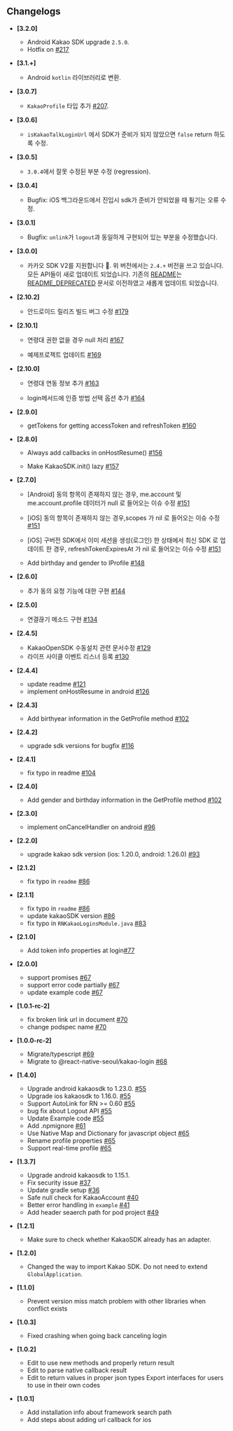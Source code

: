 ## Changelogs

- **[3.2.0]**
  - Android Kakao SDK upgrade `2.5.0`.
  - Hotfix on [#217](https://github.com/react-native-seoul/react-native-kakao-login/issues/217)

- **[3.1.+]**
  - Android `kotlin` 라이브러리로 변환.

- **[3.0.7]**
  - `KakaoProfile` 타입 추가 [#207](https://github.com/react-native-seoul/react-native-kakao-login/pull/207).

- **[3.0.6]**
  - `isKakaoTalkLoginUrl` 에서 SDK가 준비가 되지 않았으면 `false` return 하도록 수정.

- **[3.0.5]**
  - `3.0.4`에서 잘못 수정된 부분 수정 (regression).

- **[3.0.4]**
  - Bugfix: iOS 백그라운드에서 진입시 sdk가 준비가 안되었을 때 튕기는 오류 수정.

- **[3.0.1]**
  - Bugfix: `unlink`가 `logout`과 동일하게 구현되어 있는 부분을 수정했습니다.

- **[3.0.0]**
  - 카카오 SDK V2를 지원합니다 :tada:. 위 버전에서는 `2.4.+` 버전을 쓰고 있습니다. 모든 API들이 새로 업데이트 되었습니다. 기존의 [README](https://github.com/react-native-seoul/react-native-kakao-login/blob/master/README.md)는 [README_DEPRECATED](https://github.com/react-native-seoul/react-native-kakao-login/blob/master/README_DEPRECATED.md) 문서로 이전하였고 새롭게 업데이트 되었습니다.

- **[2.10.2]**

  - 안드로이드 릴리즈 빌드 버그 수정  [#179](https://github.com/react-native-seoul/react-native-kakao-login/pull/179)

- **[2.10.1]**

  - 연령대 권한 없을 경우 null 처리  [#167](https://github.com/react-native-seoul/react-native-kakao-login/pull/167)

  - 예제프로젝트 업데이트  [#169](https://github.com/react-native-seoul/react-native-kakao-login/pull/169)

- **[2.10.0]**

  - 연령대 연동 정보 추가  [#163](https://github.com/react-native-seoul/react-native-kakao-login/pull/163)

  - login메서드에 인증 방법 선택 옵션 추가  [#164](https://github.com/react-native-seoul/react-native-kakao-login/pull/164)

- **[2.9.0]**

  - getTokens for getting accessToken and refreshToken  [#160](https://github.com/react-native-seoul/react-native-kakao-login/pull/160)

- **[2.8.0]**

  - Always add callbacks in onHostResume() [#156](https://github.com/react-native-seoul/react-native-kakao-login/pull/156)

  - Make KakaoSDK.init() lazy [#157](https://github.com/react-native-seoul/react-native-kakao-login/pull/157)

- **[2.7.0]**

  - [Android] 동의 항목이 존재하지 않는 경우, me.account 및 me.account.profile 데이터가 null 로 들어오는 이슈 수정 [#151](https://github.com/react-native-seoul/react-native-kakao-login/pull/151)

  - [iOS] 동의 항목이 존재하지 않는 경우,scopes 가 nil 로 들어오는 이슈 수정 [#151](https://github.com/react-native-seoul/react-native-kakao-login/pull/151)

  - [iOS] 구버전 SDK에서 이미 세션을 생성(로그인) 한 상태에서 최신 SDK 로 업데이트 한 경우, refreshTokenExpiresAt 가 nil 로 들어오는 이슈 수정 [#151](https://github.com/react-native-seoul/react-native-kakao-login/pull/151)

  - Add birthday and gender to IProfile [#148](https://github.com/react-native-seoul/react-native-kakao-login/pull/148)

- **[2.6.0]**

  - 추가 동의 요청 기능에 대한 구현 [#144](https://github.com/react-native-seoul/react-native-kakao-login/pull/144)

- **[2.5.0]**

  - 연결끊기 메소드 구현 [#134](https://github.com/react-native-seoul/react-native-kakao-login/pull/134)

- **[2.4.5]**

  - KakaoOpenSDK 수동설치 관련 문서수정 [#129](https://github.com/react-native-seoul/react-native-kakao-login/pull/129)
  - 라이프 사이클 이벤트 리스너 등록 [#130](https://github.com/react-native-seoul/react-native-kakao-login/pull/130)

- **[2.4.4]**

  - update readme [#121](https://github.com/react-native-seoul/react-native-kakao-login/pull/121)
  - implement onHostResume in android [#126](https://github.com/react-native-seoul/react-native-kakao-login/pull/126)

- **[2.4.3]**

  - Add birthyear information in the GetProfile method [#102](https://github.com/react-native-seoul/react-native-kakao-login/pull/118)

- **[2.4.2]**

  - upgrade sdk versions for bugfix [#116](https://github.com/react-native-seoul/react-native-kakao-login/pull/116)

- **[2.4.1]**

  - fix typo in readme [#104](https://github.com/react-native-seoul/react-native-kakao-login/pull/104)

- **[2.4.0]**

  - Add gender and birthday information in the GetProfile method [#102](https://github.com/react-native-seoul/react-native-kakao-login/pull/102)

- **[2.3.0]**

  - implement onCancelHandler on android [#96](https://github.com/react-native-seoul/react-native-kakao-login/pull/96)

- **[2.2.0]**

  - upgrade kakao sdk version (ios: 1.20.0, android: 1.26.0) [#93](https://github.com/react-native-seoul/react-native-kakao-login/pull/93)

* **[2.1.2]**

  - fix typo in `readme` [#86](https://github.com/react-native-seoul/react-native-kakao-login/pull/89)

* **[2.1.1]**

  - fix typo in `readme` [#86](https://github.com/react-native-seoul/react-native-kakao-login/pull/86)
  - update kakaoSDK version [#86](https://github.com/react-native-seoul/react-native-kakao-login/pull/86)
  - fix typo in `RNKakaoLoginsModule.java` [#83](https://github.com/react-native-seoul/react-native-kakao-login/pull/83)

* **[2.1.0]**

  - Add token info properties at login[#77](https://github.com/react-native-seoul/react-native-kakao-login/pull/77)

- **[2.0.0]**

  - support promises [#67](https://github.com/react-native-seoul/react-native-kakao-login/pull/67)
  - support error code partially [#67](https://github.com/react-native-seoul/react-native-kakao-login/pull/67)
  - update example code [#67](https://github.com/react-native-seoul/react-native-kakao-login/pull/67)

- **[1.0.1-rc-2]**

  - fix broken link url in document [#70](https://github.com/react-native-seoul/react-native-kakao-login/pull/70)
  - change podspec name [#70](https://github.com/react-native-seoul/react-native-kakao-login/pull/70)

* **[1.0.0-rc-2]**

  - Migrate/typescript [#69](https://github.com/react-native-seoul/react-native-kakao-login/pull/69)
  - Migrate to @react-native-seoul/kakao-login [#68](https://github.com/react-native-seoul/react-native-kakao-login/pull/68)

* **[1.4.0]**

  - Upgrade android kakaosdk to 1.23.0. [#55](https://github.com/react-native-seoul/react-native-kakao-login/pull/55)
  - Upgrade ios kakaosdk to 1.16.0. [#55](https://github.com/react-native-seoul/react-native-kakao-login/pull/55)
  - Support AutoLink for RN >= 0.60 [#55](https://github.com/react-native-seoul/react-native-kakao-login/pull/55)
  - bug fix about Logout API [#55](https://github.com/react-native-seoul/react-native-kakao-login/pull/55)
  - Update Example code [#55](https://github.com/react-native-seoul/react-native-kakao-login/pull/55)
  - Add .npmignore [#61](https://github.com/react-native-seoul/react-native-kakao-login/pull/61)
  - Use Native Map and Dictionary for javascript object [#65](https://github.com/react-native-seoul/react-native-kakao-login/pull/65)
  - Rename profile properties [#65](https://github.com/react-native-seoul/react-native-kakao-login/pull/65)
  - Support real-time profile [#65](https://github.com/react-native-seoul/react-native-kakao-login/pull/65)

* **[1.3.7]**

  - Upgrade android kakaosdk to 1.15.1.
  - Fix security issue [#37](https://github.com/react-native-seoul/react-native-kakao-login/pull/37)
  - Update gradle setup [#36](https://github.com/react-native-seoul/react-native-kakao-login/pull/36)
  - Safe null check for KakaoAccount [#40](https://github.com/react-native-seoul/react-native-kakao-login/pull/40)
  - Better error handling in `example` [#41](https://github.com/react-native-seoul/react-native-kakao-login/pull/41)
  - Add header seaerch path for pod project [#49](https://github.com/react-native-seoul/react-native-kakao-login/pull/49)

* **[1.2.1]**

  - Make sure to check whether KakaoSDK already has an adapter.

* **[1.2.0]**

  - Changed the way to import Kakao SDK. Do not need to extend `GlobalApplication`.

* **[1.1.0]**

  - Prevent version miss match problem with other libraries when conflict exists

* **[1.0.3]**

  - Fixed crashing when going back canceling login

* **[1.0.2]**

  - Edit to use new methods and properly return result
  - Edit to parse native callback result
  - Edit to return values in proper json types
    Export interfaces for users to use in their own codes

* **[1.0.1]**
  - Add installation info about framework search path
  - Add steps about adding url callback for ios
